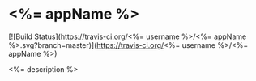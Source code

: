 # <%= appName %>

[![Build Status](https://travis-ci.org/<%= username %>/<%= appName %>.svg?branch=master)](https://travis-ci.org/<%= username %>/<%= appName %>)

<%= description %>